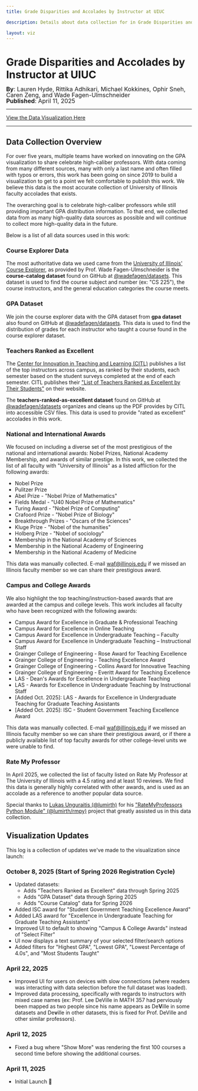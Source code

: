 ```yaml
---
title: Grade Disparities and Accolades by Instructor at UIUC

description: Details about data collection for in Grade Disparities and Accolades by Instructor at UIUC

layout: viz
---
```


<link rel="stylesheet" href="css.css" type="text/css" />

<h1>Grade Disparities and Accolades by Instructor at UIUC</h1>
<div style="font-size: 16px; margin-top: -4px; line-height: 16px;">
  <b>By</b>: Lauren Hyde, Rittika Adhikari, Michael Kokkines, Ophir Sneh, Caren Zeng, and Wade Fagen-Ulmschneider<br>
  <b>Published</b>: April 11, 2025
</div>

<hr>

<div class="text-center">
  <a href="../">View the Data Visualization Here</a>
</div>

<hr>

## Data Collection Overview

For over five years, multiple teams have worked on innovating on the GPA visualization to share celebrate high-caliber professors.  With data coming from many different sources, many with only a last name and often filled with typos or errors, this work has been going on since 2019 to build a visualization to get to a point we felt comfortable to publish this work.  We believe this data is the most accurate collection of University of Illinois faculty accolades that exists.

The overarching goal is to celebrate high-caliber professors while still providing important GPA distribution information.  To that end, we collected data from as many high-quality data sources as possible and will continue to collect more high-quality data in the future.

Below is a list of all data sources used in this work:


### Course Explorer Data

The most authoritative data we used came from the [University of Illinois' Course Explorer](https://courses.illinois.edu/), as provided by Prof. Wade Fagen-Ulmschneider is the <b>course-catalog dataset</b> found on GitHub at [@wadefagen/datasets](https://github.com/wadefagen/datasets/tree/main/course-catalog).  This dataset is used to find the course subject and number (ex: "CS 225"), the course instructors, and the general education categories the course meets.


### GPA Dataset

We join the course explorer data with the GPA dataset from <b>gpa dataset</b> also found on GitHub at [@wadefagen/datasets](https://github.com/wadefagen/datasets/tree/main/gpa).  This data is used to find the distribution of grades for each instructor who taught a course found in the course explorer dataset.


### Teachers Ranked as Excellent  

The [Center for Innovation in Teaching and Learning (CITL)](https://citl.illinois.edu/) publishes a list of the top instructors across campus, as ranked by their students, each semester based on the student surveys completed at the end of each semester.  CITL publishes their ["List of Teachers Ranked as Excellent by Their Students"](https://citl.illinois.edu/citl-101/measurement-evaluation/teaching-evaluation/teaching-evaluations-(ices)/teachers-ranked-as-excellent) on their website.

The <b>teachers-ranked-as-excellent dataset</b> found on GitHub at [@wadefagen/datasets](https://github.com/wadefagen/datasets/tree/main/teachers-ranked-as-excellent) organizes and cleans up the PDF provides by CITL into accessible CSV files.  This data is used to provide "rated as excellent" accolades in this work.


### National and International Awards

We focused on including a diverse set of the most prestigious of the national and international awards: Nobel Prizes, National Academy Membership, and awards of similar prestige.  In this work, we collected the list of all faculty with "University of Illinois" as a listed affliction for the following awards:

- Nobel Prize 
- Pulitzer Prize
- Abel Prize - "Nobel Prize of Mathematics"
- Fields Medal - "U40 Nobel Prize of Mathematics"
- Turing Award - "Nobel Prize of Computing"
- Crafoord Prize - "Nobel Prize of Biology"
- Breakthrough Prizes - "Oscars of the Sciences"
- Kluge Prize - "Nobel of the humanities"
- Holberg Prize - "Nobel of sociology"
- Membership in the National Academy of Sciences
- Membership in the National Academy of Engineering
- Membership in the National Academy of Medicine

This data was manually collected.  E-mail waf@illinois.edu if we missed an Illinois faculty member so we can share their prestigious award.


### Campus and College Awards

We also highlight the top teaching/instruction-based awards that are awarded at the campus and college levels.  This work includes all faculty who have been recognized with the following awards:

- Campus Award for Excellence in Graduate & Professional Teaching
- Campus Award for Excellence in Online Teaching
- Campus Award for Excellence in Undergraduate Teaching – Faculty
- Campus Award for Excellence in Undergraduate Teaching – Instructional Staff
- Grainger College of Engineering - Rose Award for Teaching Excellence
- Grainger College of Engineering - Teaching Excellence Award
- Grainger College of Engineering - Collins Award for Innovative Teaching
- Grainger College of Engineering - Everitt Award for Teaching Excellence
- LAS - Dean's Awards for Excellence in Undergraduate Teaching
- LAS - Awards for Excellence in Undergraduate Teaching by Instructional Staff
- [Added Oct. 2025]: LAS - Awards for Excellence in Undergraduate Teaching for Graduate Teaching Assistants
- [Added Oct. 2025]: ISC - Student Government Teaching Excellence Award

This data was manually collected.  E-mail waf@illinois.edu if we missed an Illinois faculty member so we can share their prestigious award, or if there a publicly available list of top faculty awards for other college-level units we were unable to find.


### Rate My Professor

In April 2025, we collected the list of faculty listed on Rate My Professor at The University of Illinois with a 4.5 rating and at least 10 reviews.  We find this data is generally highly correlated with other awards, and is used as an accolade as a reference to another popular data source.

Special thanks to [Lukas Unguraitis (@lumirth)](https://github.com/lumirth/) for his ["RateMyProfessors Python Module" (@lumirth/rmpy)](https://github.com/lumirth/rmpy) project that greatly assisted us in this data collection.


## Visualization Updates

This log is a collection of updates we've made to the visualization since launch:

### October 8, 2025 (Start of Spring 2026 Registration Cycle)

- Updated datasets:
  - Adds "Teachers Ranked as Excellent" data through Spring 2025
  - Adds "GPA Dataset" data through Spring 2025
  - Adds "Course Catalog" data for Spring 2026
- Added ISC award for "Student Government Teaching Excellence Award"
- Added LAS award for "Excellence in Undergraduate Teaching for Graduate Teaching Assistants"
- Improved UI to default to showing "Campus & College Awards" instead of "Select Filter"
- UI now displays a text summary of your selected filter/search options
- Added filters for "Highest GPA", "Lowest GPA", "Lowest Percentage of 4.0s", and "Most Students Taught"

### April 22, 2025

- Improved UI for users on devices with slow connections (where readers was interacting with data selection before the full dataset was loaded).
- Improved data processing, specifically with regards to instructors with mixed case names (ex: Prof. Lee DeVille in MATH 357 had perviously been mapped as two people since his name appears as De<b>V</b>ille in some datasets and De<b>v</b>ille in other datasets, this is fixed for Prof. DeVille and other similar professors).

### April 12, 2025

- Fixed a bug where "Show More" was rendering the first 100 courses a second time before showing the additional courses.

### April 11, 2025

- Initial Launch 🎉
